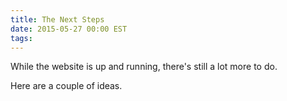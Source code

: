 ```yaml
---
title: The Next Steps
date: 2015-05-27 00:00 EST
tags:
---
```


While the website is up and running, there's still a lot more to do.

Here are a couple of ideas.